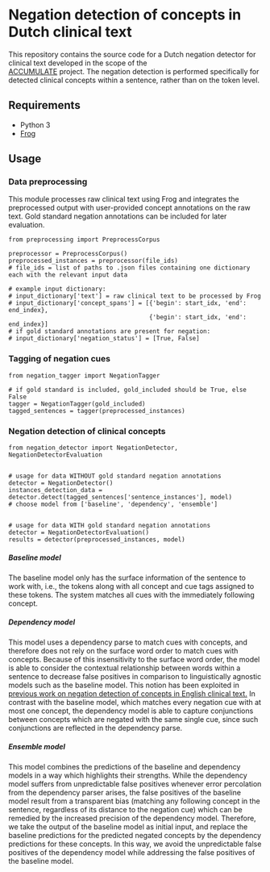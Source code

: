 # Negation detection of concepts in Dutch clinical text

This repository contains the source code for a Dutch negation detector for clinical text developed in the scope of the  
[ACCUMULATE](https://github.com/clips/accumulate) project. The negation detection is performed specifically for detected clinical concepts within a sentence, rather than on the token level.

## Requirements

* Python 3
* [Frog](https://languagemachines.github.io/frog/)

## Usage

### Data preprocessing

This module processes raw clinical text using Frog and integrates the preprocessed output with user-provided concept annotations on the raw text.
Gold standard negation annotations can be included for later evaluation.

```
from preprocessing import PreprocessCorpus
    
preprocessor = PreprocessCorpus()
preprocessed_instances = preprocessor(file_ids)
# file_ids = list of paths to .json files containing one dictionary each with the relevant input data
    
# example input dictionary:
# input_dictionary['text'] = raw clinical text to be processed by Frog
# input_dictionary['concept_spans'] = [{'begin': start_idx, 'end': end_index},
                                       {'begin': start_idx, 'end': end_index}]                           
# if gold standard annotations are present for negation:
# input_dictionary['negation_status'] = [True, False]
```

### Tagging of negation cues

```
from negation_tagger import NegationTagger
    
# if gold standard is included, gold_included should be True, else False
tagger = NegationTagger(gold_included)
tagged_sentences = tagger(preprocessed_instances)
```

### Negation detection of clinical concepts

```
from negation_detector import NegationDetector, NegationDetectorEvaluation
    

# usage for data WITHOUT gold standard negation annotations
detector = NegationDetector()
instances_detection_data = detector.detect(tagged_sentences['sentence_instances'], model)
# choose model from ['baseline', 'dependency', 'ensemble']
                                 

# usage for data WITH gold standard negation annotations
detector = NegationDetectorEvaluation()
results = detector(preprocessed_instances, model)
```

##### Baseline model

The baseline model only has the surface information of the sentence to work with, i.e., the tokens along with all concept and cue tags assigned to these tokens. The system matches all cues with the immediately following concept.

##### Dependency model

This model uses a dependency parse to match cues with concepts, and therefore does not rely on the surface word order to match cues with concepts. Because of this insensitivity to the surface word order, the model is able to consider the contextual relationship between words within a sentence to decrease false positives in comparison to linguistically agnostic models such as the baseline model. This notion has been exploited in [previous work on negation detection of concepts in English clinical text.](https://www.ncbi.nlm.nih.gov/pubmed/25791500) In contrast with the baseline model, which matches every negation cue with at most one concept, the dependency model is able to capture conjunctions between concepts which are negated with the same single cue, since such conjunctions are reflected in the dependency parse.

##### Ensemble model

This model combines the predictions of the baseline and dependency models in a way which highlights their strengths. While the dependency model suffers from unpredictable false positives whenever error percolation from the dependency parser arises, the false positives of the baseline model result from a transparent bias (matching any following concept in the sentence, regardless of its distance to the negation cue) which can be remedied by the increased precision of the dependency model. Therefore, we take the output of the baseline model as initial input, and replace the baseline predictions for the predicted negated concepts by the dependency predictions for these concepts. In this way, we avoid the unpredictable false positives of the dependency model while addressing the false positives of the baseline model.

